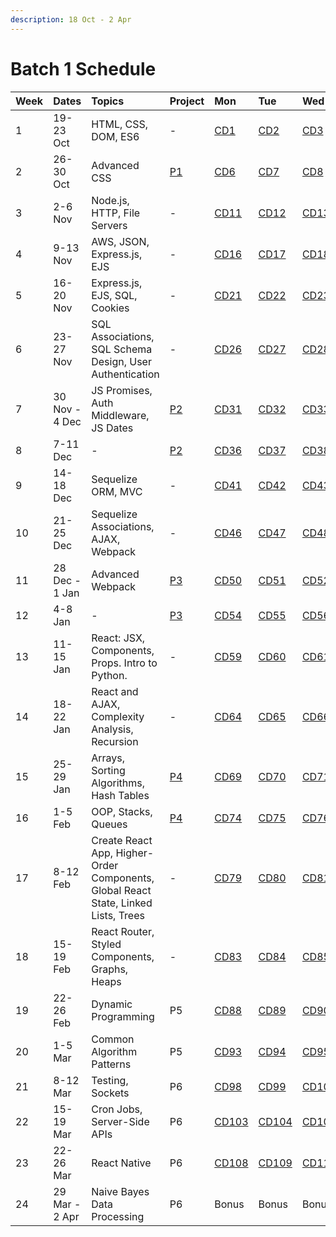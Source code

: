 ```yaml
---
description: 18 Oct - 2 Apr
---
```


# Batch 1 Schedule

| Week | Dates          | Topics                                                                             | Project                                             | Mon                                  | Tue                                  | Wed                                  | Thu                                  | Fri                                  |
| :--- | :------------- | :--------------------------------------------------------------------------------- | :-------------------------------------------------- | :----------------------------------- | :----------------------------------- | :----------------------------------- | :----------------------------------- | :----------------------------------- |
| 1    | 19-23 Oct      | HTML, CSS, DOM, ES6                                                                | -                                                   | [CD1](course-days/1-28.md#cd1)       | [CD2](course-days/1-28.md#cd2)       | [CD3](course-days/1-28.md#cd3)       | [CD4](course-days/1-28.md#cd4)       | [CD5](course-days/1-28.md#cd5)       |
| 2    | 26-30 Oct      | Advanced CSS                                                                       | [P1](../projects/project-1-video-poker.md)          | [CD6](course-days/1-28.md#cd6)       | [CD7](course-days/1-28.md#cd7)       | [CD8](course-days/1-28.md#cd8)       | [CD9](course-days/1-28.md#cd9)       | [CD10](course-days/1-28.md#cd10)     |
| 3    | 2-6 Nov        | Node.js, HTTP, File Servers                                                        | -                                                   | [CD11](course-days/1-28.md#cd11)     | [CD12](course-days/1-28.md#cd12)     | [CD13](course-days/1-28.md#cd13)     | [CD14](course-days/1-28.md#cd14)     | [CD15](course-days/1-28.md#cd15)     |
| 4    | 9-13 Nov       | AWS, JSON, Express.js, EJS                                                         | -                                                   | [CD16](course-days/1-28.md#cd16)     | [CD17](course-days/1-28.md#cd17)     | [CD18](course-days/1-28.md#cd18)     | [CD19](course-days/1-28.md#cd19)     | [CD20](course-days/1-28.md#cd20)     |
| 5    | 16-20 Nov      | Express.js, EJS, SQL, Cookies                                                      | -                                                   | [CD21](course-days/1-28.md#cd21)     | [CD22](course-days/1-28.md#cd22)     | [CD23](course-days/1-28.md#cd23)     | [CD24](course-days/1-28.md#cd24)     | [CD25](course-days/1-28.md#cd25)     |
| 6    | 23-27 Nov      | SQL Associations, SQL Schema Design, User Authentication                           | -                                                   | [CD26](course-days/1-28.md#cd26)     | [CD27](course-days/1-28.md#cd27)     | [CD28](course-days/1-28.md#cd28)     | [CD29](course-days/29-56.md#cd29)    | [CD30](course-days/29-56.md#cd30)    |
| 7    | 30 Nov - 4 Dec | JS Promises, Auth Middleware, JS Dates                                             | [P2](../projects/project-2-server-side-app.md)      | [CD31](course-days/29-56.md#cd31)    | [CD32](course-days/29-56.md#cd32)    | [CD33](course-days/29-56.md#cd33)    | [CD34](course-days/29-56.md#cd34)    | [CD35](course-days/29-56.md#cd35)    |
| 8    | 7-11 Dec       | -                                                                                  | [P2](../projects/project-2-server-side-app.md)      | [CD36](course-days/29-56.md#cd36)    | [CD37](course-days/29-56.md#cd37)    | [CD38](course-days/29-56.md#cd38)    | [CD39](course-days/29-56.md#cd39)    | [CD40](course-days/29-56.md#cd40)    |
| 9    | 14-18 Dec      | Sequelize ORM, MVC                                                                 | -                                                   | [CD41](course-days/29-56.md#cd41)    | [CD42](course-days/29-56.md#cd42)    | [CD43](course-days/29-56.md#cd43)    | [CD44](course-days/29-56.md#cd44)    | [CD45](course-days/29-56.md#cd45)    |
| 10   | 21-25 Dec      | Sequelize Associations, AJAX, Webpack                                              | -                                                   | [CD46](course-days/29-56.md#cd46)    | [CD47](course-days/29-56.md#cd47)    | [CD48](course-days/29-56.md#cd48)    | [CD49](course-days/29-56.md#cd49)    | **PH**                               |
| 11   | 28 Dec - 1 Jan | Advanced Webpack                                                                   | [P3](../projects/project-3-full-stack-game.md)      | [CD50](course-days/29-56.md#cd50)    | [CD51](course-days/29-56.md#cd51)    | [CD52](course-days/29-56.md#cd52)    | [CD53](course-days/29-56.md#cd53)    | **PH**                               |
| 12   | 4-8 Jan        | -                                                                                  | [P3](../projects/project-3-full-stack-game.md)      | [CD54](course-days/29-56.md#cd54)    | [CD55](course-days/29-56.md#cd55)    | [CD56](course-days/29-56.md#cd56)    | [CD57](course-days/57-84.md#cd57)    | [CD58](course-days/57-84.md#cd58)    |
| 13   | 11-15 Jan      | React: JSX, Components, Props. Intro to Python.                                    | -                                                   | [CD59](course-days/57-84.md#cd59)    | [CD60](course-days/57-84.md#cd60)    | [CD61](course-days/57-84.md#cd61)    | [CD62](course-days/57-84.md#cd62)    | [CD63](course-days/57-84.md#cd63)    |
| 14   | 18-22 Jan      | React and AJAX, Complexity Analysis, Recursion                                     | -                                                   | [CD64](course-days/57-84.md#cd64)    | [CD65](course-days/57-84.md#cd65)    | [CD66](course-days/57-84.md#cd66)    | [CD67](course-days/57-84.md#cd67)    | [CD68](course-days/57-84.md#cd68)    |
| 15   | 25-29 Jan      | Arrays, Sorting Algorithms, Hash Tables                                            | [P4](../projects/project-4-full-stack-react-app.md) | [CD69](course-days/57-84.md#cd69)    | [CD70](course-days/57-84.md#cd70)    | [CD71](course-days/57-84.md#cd71)    | [CD72](course-days/57-84.md#cd72)    | [CD73](course-days/57-84.md#cd73)    |
| 16   | 1-5 Feb        | OOP, Stacks, Queues                                                                | [P4](../projects/project-4-full-stack-react-app.md) | [CD74](course-days/57-84.md#cd74)    | [CD75](course-days/57-84.md#cd75)    | [CD76](course-days/57-84.md#cd76)    | [CD77](course-days/57-84.md#cd77)    | [CD78](course-days/57-84.md#cd78)    |
| 17   | 8-12 Feb       | Create React App, Higher-Order Components, Global React State, Linked Lists, Trees | -                                                   | [CD79](course-days/57-84.md#cd79)    | [CD80](course-days/57-84.md#cd80)    | [CD81](course-days/57-84.md#cd81)    | [CD82](course-days/57-84.md#cd82)    | **PH**                               |
| 18   | 15-19 Feb      | React Router, Styled Components, Graphs, Heaps                                     | -                                                   | [CD83](course-days/57-84.md#cd83)    | [CD84](course-days/57-84.md#cd84)    | [CD85](course-days/85-112.md#cd85)   | [CD86](course-days/85-112.md#cd86)   | [CD87](course-days/85-112.md#cd87)   |
| 19   | 22-26 Feb      | Dynamic Programming                                                                | P5                                                  | [CD88](course-days/85-112.md#cd88)   | [CD89](course-days/85-112.md#cd89)   | [CD90](course-days/85-112.md#cd90)   | [CD91](course-days/85-112.md#cd91)   | [CD92](course-days/85-112.md#cd92)   |
| 20   | 1-5 Mar        | Common Algorithm Patterns                                                          | P5                                                  | [CD93](course-days/85-112.md#cd93)   | [CD94](course-days/85-112.md#cd94)   | [CD95](course-days/85-112.md#cd95)   | [CD96](course-days/85-112.md#cd96)   | [CD97](course-days/85-112.md#cd97)   |
| 21   | 8-12 Mar       | Testing, Sockets                                                                   | P6                                                  | [CD98](course-days/85-112.md#cd98)   | [CD99](course-days/85-112.md#cd99)   | [CD100](course-days/85-112.md#cd100) | [CD101](course-days/85-112.md#cd101) | [CD102](course-days/85-112.md#cd102) |
| 22   | 15-19 Mar      | Cron Jobs, Server-Side APIs                                                        | P6                                                  | [CD103](course-days/85-112.md#cd103) | [CD104](course-days/85-112.md#cd104) | [CD105](course-days/85-112.md#cd105) | [CD106](course-days/85-112.md#cd106) | [CD107](course-days/85-112.md#cd107) |
| 23   | 22-26 Mar      | React Native                                                                       | P6                                                  | [CD108](course-days/85-112.md#cd108) | [CD109](course-days/85-112.md#cd109) | [CD110](course-days/85-112.md#cd110) | [CD111](course-days/85-112.md#cd111) | [CD112](course-days/85-112.md#cd112) |
| 24   | 29 Mar - 2 Apr | Naive Bayes Data Processing                                                        | P6                                                  | Bonus                                | Bonus                                | Bonus                                | Bonus                                | **PH**                               |
